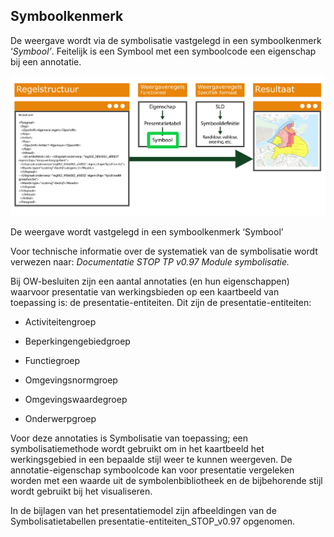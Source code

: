 Symboolkenmerk
--------------

De weergave wordt via de symbolisatie vastgelegd in een symboolkenmerk
‘*Symbool’*. Feitelijk is een Symbool met een symboolcode een eigenschap bij een
annotatie.

![](media/27e17f3477b998cc6306cf924bc20b8d.jpg)

De weergave wordt vastgelegd in een symboolkenmerk ‘Symbool’

Voor technische informatie over de systematiek van de symbolisatie wordt
verwezen naar: *Documentatie STOP TP v0.97 Module symbolisatie.*

Bij OW-besluiten zijn een aantal annotaties (en hun eigenschappen) waarvoor
presentatie van werkingsbieden op een kaartbeeld van toepassing is: de
presentatie-entiteiten. Dit zijn de presentatie-entiteiten:

-   Activiteitengroep

-   Beperkingengebiedgroep

-   Functiegroep

-   Omgevingsnormgroep

-   Omgevingswaardegroep

-   Onderwerpgroep

Voor deze annotaties is Symbolisatie van toepassing; een symbolisatiemethode
wordt gebruikt om in het kaartbeeld het werkingsgebied in een bepaalde stijl
weer te kunnen weergeven. De annotatie-eigenschap symboolcode kan voor
presentatie vergeleken worden met een waarde uit de symbolenbibliotheek en de
bijbehorende stijl wordt gebruikt bij het visualiseren.

In de bijlagen van het presentatiemodel zijn afbeeldingen van de
Symbolisatietabellen presentatie-entiteiten_STOP_v0.97 opgenomen.
